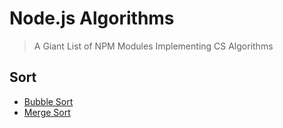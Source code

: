 # Node.js Algorithms

> A Giant List of NPM Modules Implementing CS Algorithms

## Sort
- [Bubble Sort](https://www.npmjs.com/package/bubblesort)
- [Merge Sort](https://www.npmjs.com/package/mergesort)
